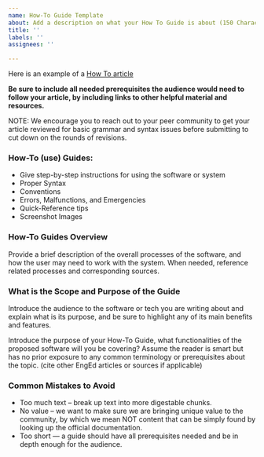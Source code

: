 ```yaml
---
name: How-To Guide Template
about: Add a description on what your How To Guide is about (150 Characters or less)
title: ''
labels: ''
assignees: ''

---
```


Here is an example of a [How To article](/engineering-education/shuffle-a-list-algorithm/)

**Be sure to include all needed prerequisites the audience would need to follow your article, by including links to other helpful material and resources.**

NOTE: We encourage you to reach out to your peer community to get your article reviewed for basic grammar and syntax issues before submitting to cut down on the rounds of revisions.

### How-To (use) Guides:
- Give step-by-step instructions for using the software or system
- Proper Syntax
- Conventions
- Errors, Malfunctions, and Emergencies
- Quick-Reference tips
- Screenshot Images

### How-To Guides Overview 
Provide a brief description of the overall processes of the software, and how the user may need to work with the system. 
When needed, reference related processes and corresponding sources.

### What is the Scope and Purpose of the Guide
Introduce the audience to the software or tech you are writing about and explain what is its purpose, and be sure to highlight any of its main benefits and features.

Introduce the purpose of your How-To Guide, what functionalities of the proposed software will you be covering? 
Assume the reader is smart but has no prior exposure to any common terminology or prerequisites about the topic. (cite other EngEd articles or sources if applicable)

### Common Mistakes to Avoid
- Too much text – break up text into more digestable chunks.
- No value – we want to make sure we are bringing unique value to the community, by which we mean NOT content that can be simply found by looking up the official documentation.
- Too short — a guide should have all prerequisites needed and be in depth enough for the audience.
